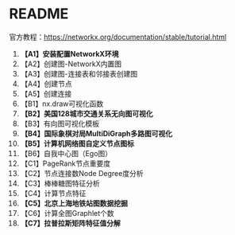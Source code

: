 # README

官方教程：https://networkx.org/documentation/stable/tutorial.html

1. **【A1】安装配置NetworkX环境**
2. 【A2】创建图-NetworkX内置图
3. 【A3】创建图-连接表和邻接表创建图
4. 【A4】创建节点
5. 【A5】创建连接
6. 【B1】nx.draw可视化函数
7. **【B2】美国128城市交通关系无向图可视化**
8. 【B3】有向图可视化模板
9. **【B4】国际象棋对局MultiDiGraph多路图可视化**
10. **【B5】计算机网络图自定义节点图标**
11. 【B6】自我中心图（Ego图）
12. 【C1】PageRank节点重要度
13. 【C2】节点连接数Node Degree度分析
14. 【C3】棒棒糖图特征分析
15. 【C4】计算节点特征
16. **【C5】北京上海地铁站图数据挖掘**
17. 【C6】计算全图Graphlet个数
18. **【C7】拉普拉斯矩阵特征值分解**